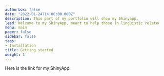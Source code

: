 ```yaml
---
authorbox: false
date: "2022-01-24T14:00:00.000Z"
description: This part of my portfolio will show my Shinyapp.
lead: Welcome to my ShinyApp, meant to help those in linguistic related fields track the progress of their patients.
menu: main
pager: false
sidebar: false
tags:
- Installation
title: Getting started
weight: 1
---
```


Here is the link for my ShinyApp: 




